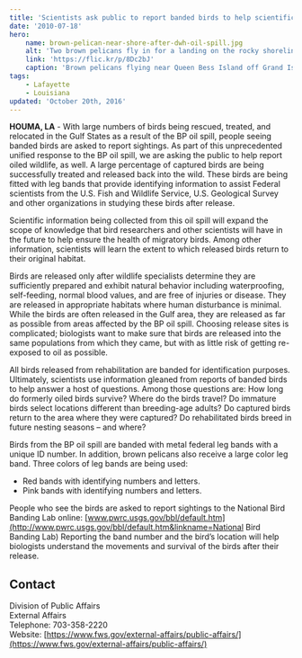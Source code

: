 ```yaml
---
title: 'Scientists ask public to report banded birds to help scientific research'
date: '2010-07-18'
hero:
    name: brown-pelican-near-shore-after-dwh-oil-spill.jpg
    alt: 'Two brown pelicans fly in for a landing on the rocky shoreline.'
    link: 'https://flic.kr/p/8Dc2bJ'
    caption: 'Brown pelicans flying near Queen Bess Island off Grand Isle, LA during BP oil spill response.  Photo by Tom MacKenzie USFWS.'
tags:
    - Lafayette
    - Louisiana
updated: 'October 20th, 2016'
---
```


**HOUMA, LA** - With large numbers of birds being rescued, treated, and relocated in the Gulf States as a result of the BP oil spill, people seeing banded birds are asked to report sightings. As part of this unprecedented unified response to the BP oil spill, we are asking the public to help report oiled wildlife, as well. A large percentage of captured birds are being successfully treated and released back into the wild. These birds are being fitted with leg bands that provide identifying information to assist Federal scientists from the U.S. Fish and Wildlife Service, U.S. Geological Survey and other organizations in studying these birds after release.

Scientific information being collected from this oil spill will expand the scope of knowledge that bird researchers and other scientists will have in the future to help ensure the health of migratory birds. Among other information, scientists will learn the extent to which released birds return to their original habitat.

Birds are released only after wildlife specialists determine they are sufficiently prepared and exhibit natural behavior including waterproofing, self-feeding, normal blood values, and are free of injuries or disease. They are released in appropriate habitats where human disturbance is minimal. While the birds are often released in the Gulf area, they are released as far as possible from areas affected by the BP oil spill. Choosing release sites is complicated; biologists want to make sure that birds are released into the same populations from which they came, but with as little risk of getting re-exposed to oil as possible.

All birds released from rehabilitation are banded for identification purposes. Ultimately, scientists use information gleaned from reports of banded birds to help answer a host of questions. Among those questions are: How long do formerly oiled birds survive? Where do the birds travel? Do immature birds select locations different than breeding-age adults? Do captured birds return to the area where they were captured? Do rehabilitated birds breed in future nesting seasons – and where?

Birds from the BP oil spill are banded with metal federal leg bands with a unique ID number. In addition, brown pelicans also receive a large color leg band. Three colors of leg bands are being used:

- Red bands with identifying numbers and letters.
- Pink bands with identifying numbers and letters.

People who see the birds are asked to report sightings to the National Bird Banding Lab online: [www.pwrc.usgs.gov/bbl/default.htm](http://www.pwrc.usgs.gov/bbl/default.htm&linkname=National Bird Banding Lab) Reporting the band number and the bird’s location will help biologists understand the movements and survival of the birds after their release.

## Contact

Division of Public Affairs  
External Affairs  
Telephone: 703-358-2220  
Website: [https://www.fws.gov/external-affairs/public-affairs/](https://www.fws.gov/external-affairs/public-affairs/)
